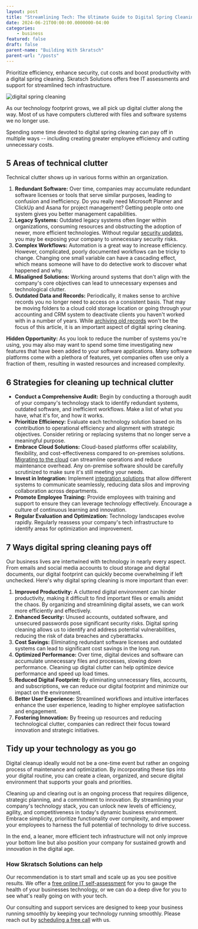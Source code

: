 ```yaml
---
layout: post
title: "Streamlining Tech: The Ultimate Guide to Digital Spring Cleaning"
date: 2024-06-21T00:00:00.0000000-04:00
categories:
    - business
featured: false
draft: false
parent-name: "Building With Skratsch"
parent-url: "/posts"
---
```

Prioritize efficiency, enhance security, cut costs and boost
productivity with a digital spring cleaning. Skratsch Solutions offers
free IT assessments and support for streamlined tech infrastructure.

![digital spring cleaning](/imasges/post/digital-spring-cleaning.png)

As our technology footprint grows, we all pick up digital clutter along
the way. Most of us have computers cluttered with files and software
systems we no longer use.

Spending some time devoted to digital spring cleaning can pay off in
multiple ways -- including creating greater employee efficiency and
cutting unnecessary costs.

## 5 Areas of technical clutter

Technical clutter shows up in various forms within an organization.

1.  **Redundant Software:** Over time, companies may accumulate
    redundant software licenses or tools that serve similar purposes,
    leading to confusion and inefficiency. Do you really need Microsoft
    Planner and ClickUp and Asana for project management? Getting people
    onto one system gives you better management capabilities.
2.  **Legacy Systems:** Outdated legacy systems often linger within
    organizations, consuming resources and obstructing the adoption of
    newer, more efficient technologies. Without regular [security     updates](/software/rolling-out-custom-software-with-continuous-integration-pipeline), you may be exposing your company to unnecessary
    security risks.
3.  **Complex Workflows:** Automation is a great way to increase
    efficiency. However, complicated, poorly documented workflows can be
    tricky to change. Changing one small variable can have a cascading
    effect, which means someone will have to do detective work to
    discover what happened and why.
4.  **Misaligned Solutions:** Working around systems that don't align
    with the company's core objectives can lead to unnecessary expenses
    and technological clutter.
5.  **Outdated Data and Records:** Periodically, it makes sense to
    archive records you no longer need to access on a consistent basis.
    That may be moving folders to a cloud cold storage location or going
    through your accounting and CRM system to deactivate clients you
    haven't worked with in a number of years. While [archiving old     records](/business/how-when-and-where-to-archive-files) won't be the focus of this article, it is an
    important aspect of digital spring cleaning.

**Hidden Opportunity:** As you look to reduce the
number of systems you're using, you may also may want to spend some time
investigating new features that have been added to your software
applications. Many software platforms come with a plethora of features,
yet companies often use only a fraction of them, resulting in wasted
resources and increased complexity.

## 6 Strategies for cleaning up technical clutter

-   **Conduct a Comprehensive Audit:** Begin by conducting a thorough
    audit of your company's technology stack to identify redundant
    systems, outdated software, and inefficient workflows. Make a list
    of what you have, what it's for, and how it works.
-   **Prioritize Efficiency:** Evaluate each technology solution based
    on its contribution to operational efficiency and alignment with
    strategic objectives. Consider retiring or replacing systems that no
    longer serve a meaningful purpose.
-   **Embrace Cloud Solutions:** Cloud-based platforms offer
    scalability, flexibility, and cost-effectiveness compared to
    on-premises solutions. [Migrating to the    cloud](/it-services/cloud-migration) can streamline operations and reduce maintenance
    overhead. Any on-premise software should be carefully scrutinized to
    make sure it's still meeting your needs.
-   **Invest in Integration:** Implement [integration     solutions](/software-development/integration) that allow different systems to communicate
    seamlessly, reducing data silos and improving collaboration across
    departments.
-   **Promote Employee Training:** Provide employees with training and
    support to ensure they can leverage technology effectively.
    Encourage a culture of continuous learning and innovation.
-   **Regular Evaluation and Optimization:** Technology landscapes
    evolve rapidly. Regularly reassess your company's tech
    infrastructure to identify areas for optimization and improvement.

## 7 Ways digital spring cleaning pays off

Our business lives are intertwined with technology in nearly every
aspect. From emails and social media accounts to cloud storage and
digital documents, our digital footprint can quickly become overwhelming
if left unchecked. Here's why digital spring cleaning is more important
than ever:

1.  **Improved Productivity:** A cluttered digital environment can
    hinder productivity, making it difficult to find important files or
    emails amidst the chaos. By organizing and streamlining digital
    assets, we can work more efficiently and effectively.
2.  **Enhanced Security:** Unused accounts, outdated software, and
    unsecured passwords pose significant security risks. Digital spring
    cleaning allows us to identify and address potential
    vulnerabilities, reducing the risk of data breaches and
    cyberattacks.
3.  **Cost Savings:** Eliminating redundant software licenses and
    outdated systems can lead to significant cost savings in the long
    run.
4.  **Optimized Performance:** Over time, digital devices and software
    can accumulate unnecessary files and processes, slowing down
    performance. Cleaning up digital clutter can help optimize device
    performance and speed up load times.
5.  **Reduced Digital Footprint:** By eliminating unnecessary files,
    accounts, and subscriptions, we can reduce our digital footprint and
    minimize our impact on the environment.
6.  **Better User Experience:** Streamlined workflows and intuitive
    interfaces enhance the user experience, leading to higher employee
    satisfaction and engagement.
7.  **Fostering Innovation:** By freeing up resources and reducing
    technological clutter, companies can redirect their focus toward
    innovation and strategic initiatives.

## Tidy up your technology as you go

Digital cleanup ideally would not be a one-time event but rather an
ongoing process of maintenance and optimization. By incorporating these
tips into your digital routine, you can create a clean, organized, and
secure digital environment that supports your goals and priorities.

Cleaning up and clearing out is an ongoing process that requires
diligence, strategic planning, and a commitment to innovation. By
streamlining your company's technology stack, you can unlock new levels
of efficiency, agility, and competitiveness in today's dynamic business
environment. Embrace simplicity, prioritize functionality over
complexity, and empower your employees to harness the full potential of
technology to drive success.

In the end, a leaner, more efficient tech infrastructure will not only
improve your bottom line but also position your company for sustained
growth and innovation in the digital age.

### How Skratsch Solutions can help

Our recommendation is to start small and scale up as you see positive
results. We offer a [free online IT self-assessment](/it-quiz) for you to gauge the health
of your businesses technology, or we can do a deep dive for you to see
what's really going on with your tech.

Our consulting and support services are designed to keep your business
running smoothly by keeping your technology running smoothly. Please
reach out by [scheduling a free call](/explore) with
us.